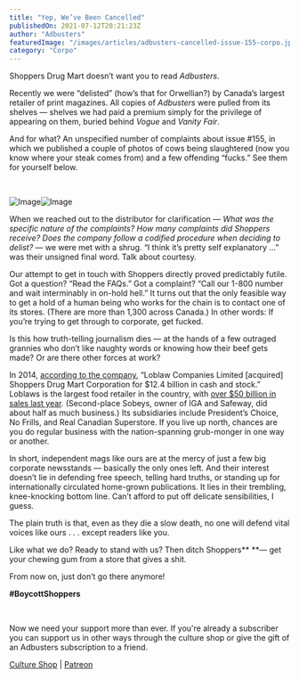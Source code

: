 ```yaml
---
title: "Yep, We’ve Been Cancelled"
publishedOn: 2021-07-12T20:21:23Z
author: "Adbusters"
featuredImage: "/images/articles/adbusters-cancelled-issue-155-corpo.jpg"
category: "Corpo"
---
```


Shoppers Drug Mart doesn’t want you to read *Adbusters*.

Recently we were “delisted” (how’s that for Orwellian?) by Canada’s largest retailer of print magazines. All copies of *Adbusters* were pulled from its shelves — shelves we had paid a premium simply for the privilege of appearing on them, buried behind *Vogue* and *Vanity Fair*.

And for what? An unspecified number of complaints about issue #155, in which we published a couple of photos of cows being slaughtered (now you know where your steak comes from) and a few offending “fucks.” See them for yourself below.

‍

![Image](/images/articles/adbusters-cancelled-issue-155-corpo.jpg)![Image](/images/articles/adbusters-cancelled-issue-155-dead-animals.jpg)‍

When we reached out to the distributor for clarification — *What was the specific nature of the complaints? How many complaints did Shoppers receive? Does the company follow a codified procedure when deciding to delist?* — we were met with a shrug. “I think it’s pretty self explanatory …” was their unsigned final word. Talk about courtesy.

Our attempt to get in touch with Shoppers directly proved predictably futile. Got a question? “Read the FAQs.” Got a complaint? “Call our 1-800 number and wait interminably in on-hold hell.” It turns out that the only feasible way to get a hold of a human being who works for the chain is to contact one of its stores. (There are more than 1,300 across Canada.) In other words: If you’re trying to get through to corporate, get fucked.

Is this how truth-telling journalism dies — at the hands of a few outraged grannies who don’t like naughty words or knowing how their beef gets made? Or are there other forces at work?

In 2014, [according to the company](https://corporate.shoppersdrugmart.ca/en/about-our-company/), “Loblaw Companies Limited [acquired] Shoppers Drug Mart Corporation for $12.4 billion in cash and stock.” Loblaws is the largest food retailer in the country, with [over $50 billion in sales last year](https://www.statista.com/statistics/707809/leading-canadian-food-retailers-by-sales-value/). (Second-place Sobeys, owner of IGA and Safeway, did about half as much business.) Its subsidiaries include President’s Choice, No Frills, and Real Canadian Superstore. If you live up north, chances are you do regular business with the nation-spanning grub-monger in one way or another.

In short, independent mags like ours are at the mercy of just a few big corporate newsstands — basically the only ones left. And their interest doesn’t lie in defending free speech, telling hard truths, or standing up for internationally circulated home-grown publications. It lies in their trembling, knee-knocking bottom line. Can’t afford to put off delicate sensibilities, I guess.

The plain truth is that, even as they die a slow death, no one will defend vital voices like ours . . . except readers like you. 

Like what we do? Ready to stand with us? Then ditch Shoppers** **— get your chewing gum from a store that gives a shit.

From now on, just don’t go there anymore!

**#BoycottShoppers**

‍

Now we need your support more than ever. If you're already a subscriber you can support us in other ways through the culture shop or give the gift of an Adbusters subscription to a friend.

[Culture Shop](https://subscribe.adbusters.org/) | [Patreon](https://www.patreon.com/adbusters?fan_landing=true)

